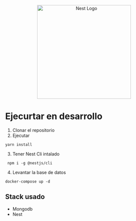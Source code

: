 <p align="center">
  <a href="http://nestjs.com/" target="blank"><img src="https://nestjs.com/img/logo-small.svg" width="300" alt="Nest Logo" /></a>
</p>

# Ejecurtar en desarrollo 

1. Clonar el repositorio 
2. Ejecutar

```
yarn install
``` 
 3. Tener Nest Cli intalado 
```
 npm i -g @nestjs/cli
 ```
 4. Levantar la base de datos 
 ```
docker-compose up -d
 ```

## Stack usado 
* Mongodb
* Nest